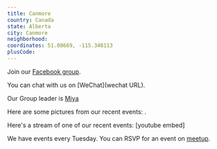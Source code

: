```yaml
---
title: Canmore
country: Canada
state: Alberta
city: Canmore
neighborhood: 
coordinates: 51.08669, -115.348113
plusCode:
---
```

Join our [Facebook group](https://www.facebook.com/groups/free.code.camp.Canmore.Alberta).

You can chat with us on [WeChat](wechat URL).

Our Group leader is [Miya](freecodecamp.org/miya)

Here are some pictures from our recent events:
![]().

Here's a stream of one of our recent events:
[youtube embed]

We have events every Tuesday. You can RSVP for an event on [meetup](meetupurl).
